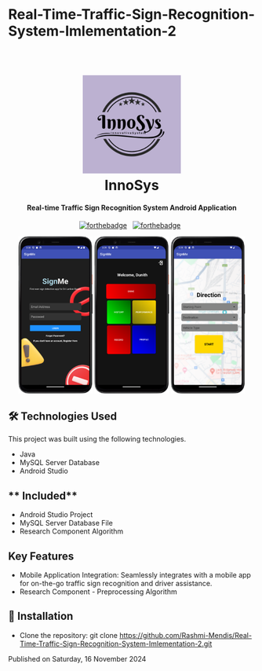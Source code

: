 
# Real-Time-Traffic-Sign-Recognition-System-Imlementation-2

<h1 align="center">
  <br>
  <img src="assets/Innosys.png" alt="innosys" width="200"></a>
  <br>
  InnoSys
  <br>
</h1>

<h4 align="center">Real-time Traffic Sign Recognition System Android Application </h4>

<center>
  
  [![forthebadge](https://forthebadge.com/images/badges/built-for-android.svg)](https://forthebadge.com)
&nbsp;
[![forthebadge](https://forthebadge.com/images/badges/made-with-java.svg)](https://forthebadge.com)
&nbsp;

</center>

<div align="center">
    <img alt="Demo" src="assets/1.png" width="30%" />
    <img alt="Demo" src="assets/2.png" width="30%" />
    <img alt="Demo" src="assets/3.png" width="30%" />
</div>

## **🛠️ Technologies Used**

This project was built using the following technologies.

- Java
- MySQL Server Database
- Android Studio

## ** Included**

- Android Studio Project
- MySQL Server Database File
- Research Component Algorithm

## Key Features

* Mobile Application Integration: Seamlessly integrates with a mobile app for on-the-go traffic sign recognition and driver assistance.
* Research Component - Preprocessing Algorithm

## **🚀 Installation**
- Clone the repository: git clone https://github.com/Rashmi-Mendis/Real-Time-Traffic-Sign-Recognition-System-Imlementation-2.git

Published on 	Saturday, 16 November 2024


